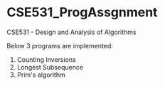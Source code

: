 # CSE531_ProgAssgnment
CSE531 - Design and Analysis of Algorithms

Below 3 programs are implemented:

1. Counting Inversions
2. Longest Subsequence
3. Prim's algorithm
